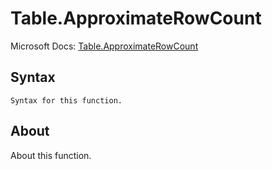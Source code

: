 # Table.ApproximateRowCount

Microsoft Docs: [Table.ApproximateRowCount](https://docs.microsoft.com/en-us/powerquery-m/table-approximaterowcount)

## Syntax

```
Syntax for this function.
```

## About

About this function.


